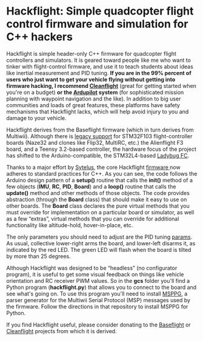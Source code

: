 # Hackflight: Simple quadcopter flight control firmware and simulation for C++ hackers

Hackflight is simple header-only C++ firmware for quadcopter flight
controllers and simulators.  It is geared toward people like me who want to
tinker with flight-control firmware, and use it to teach students about ideas
like inertial measurement and PID tuning.  <b>If you are in the 99% percent of
users who just want to get your vehicle flying without getting into firmware
hacking, I recommend [Cleanflight](http://cleanflight.com/)</b> (great for
getting started when you're on a budget) <b>or the
[Ardupilot](http://copter.ardupilot.org/ardupilot/index.html) system</b> (for
sophisticated mission planning with waypoint navigation and the like).  In
addition to big user communities and loads of great features, these platforms
have safety mechanisms that Hackflight lacks, which will help avoid injury to
you and damage to your vehicle.

Hackflight derives from the Baseflight firmware (which in turn derives from
Multiwii).  Although there is [legacy
support](https://github.com/simondlevy/hackflight/tree/master/legacy) for
STM32F103 flight-controller boards (Naze32 and clones like Flip32, MultiRC,
etc.) the Alienflight F3 board, and a Teensy 3.2-based controller, 
the hardware focus of the project has shifted to the Arduino-compatible, the
STM32L4-based [Ladybug FC](http://diydrones.com/profiles/blogs/flight-of-the-ladybug).

Thanks to a major effort by
[Sytelus](https://github.com/sytelus), the core Hackflight 
[firmware ](https://github.com/simondlevy/hackflight/tree/master/include) now
adheres to standard practices for C++.  As you can see, the code
follows the Arduino design pattern of a <b>setup()</b> routine that calls the
<b>init()</b> method of a few objects (<b>IMU</b>, <b>RC</b>,
<b>PID</b>, <b>Board</b>) and a <b>loop()</b> routine that calls the
<b>update()</b> method and other methods of those objects.  The code provides
abstraction (through the <b>Board</b> class) that should make it easy to use
on other boards.  The <b>Board</b> class declares the pure virtual methods that you must override
for implementation on a particular board or simulator, as well as a few &ldquo;extras&rdquo;,
virtual methods that you can override for additional functionality like altitude-hold, hover-in-place,
etc.  

The only parameters you should need to adjust are the PID tuning 
[params](https://github.com/simondlevy/hackflight/blob/master/include/config.hpp#L25-L43). 
As usual, collective lower-right arms the board, and lower-left disarms it, as
indicated by the red LED.  The green LED will flash when the board is tilted by
more than 25 degrees.

Although Hackflight was designed to be &ldquo;headless&rdquo; (no configurator program),
it is useful to get some visual feedback on things like vehicle orientation and RC receiver
PWM values.  So in the <b>gcs</b> folder you'll find a Python program (<b>hackflight.py</b>)
that allows you to connect to the board and see what's going on.  To use this program you'll
need to install [MSPPG](https://github.com/simondlevy/hackflight/tree/master/parser), a
parser generator for the Multiwii Serial Protocol (MSP) messages used by the
firmware. Follow the directions in that repository to install MSPPG for Python.

If you find Hackflight useful, please consider donating
to the [Baseflight](https://goo.gl/3tyFhz) or 
[Cleanflight](https://www.paypal.com/cgi-bin/webscr?cmd=_s-xclick&hosted_button_id=TSQKVT6UYKGL6)
projects from which it is derived.
